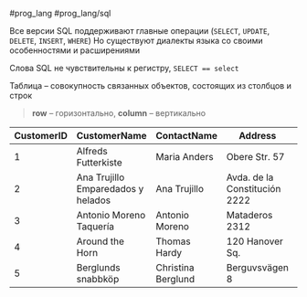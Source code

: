 #prog_lang #prog_lang/sql

Все версии SQL поддерживают главные операции (`SELECT`, `UPDATE`, `DELETE`, `INSERT`, `WHERE`)
Но существуют диалекты языка со своими особенностями и расширениями

Слова SQL не чувствительны к регистру, `SELECT == select`

Таблица – совокупность связанных объектов, состоящих из столбцов и строк

> **row** – горизонтально, **column** – вертикально

|CustomerID|CustomerName|ContactName|Address|City|PostalCode|Country|
|---|---|---|---|---|---|---|
|1|Alfreds Futterkiste|Maria Anders|Obere Str. 57|Berlin|12209|Germany|
|2|Ana Trujillo Emparedados y helados|Ana Trujillo|Avda. de la Constitución 2222|México D.F.|05021|Mexico|
|3|Antonio Moreno Taquería|Antonio Moreno|Mataderos 2312|México D.F.|05023|Mexico|
|4|Around the Horn|Thomas Hardy|120 Hanover Sq.|London|WA1 1DP|UK|
|5|Berglunds snabbköp|Christina Berglund|Berguvsvägen 8|Luleå|S-958 22|Sweden|